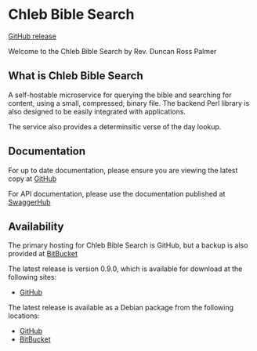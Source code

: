 # Chleb Bible Search

[GitHub release](https://github.com/daybologic/chleb-bible-search)

Welcome to the Chleb Bible Search by Rev. Duncan Ross Palmer

## What is Chleb Bible Search

A self-hostable microservice for querying the bible and searching for content, using a small, compressed, binary file.
The backend Perl library is also designed to be easily integrated with applications.

The service also provides a determinsitic verse of the day lookup.

## Documentation

For up to date documentation, please ensure you are viewing the latest copy at [GitHub](https://github.com/daybologic/chleb-bible-search/blob/master/README.md)

For API documentation, please use the documentation published at [SwaggerHub](https://app.swaggerhub.com/apis/M6KVM/chleb-bible_search/0.9.0)

## Availability

The primary hosting for Chleb Bible Search is GitHub, but a backup is also provided at [BitBucket](https://bitbucket.org/2E0EOL/chleb-bible-search/commits/branch/master)

The latest release is version 0.9.0, which is available for download at the following sites:

  * [GitHub](https://github.com/daybologic/chleb-bible-search/archive/refs/tags/v0.9.0.tar.gz)

The latest release is available as a Debian package from the following locations:

  * [GitHub](https://github.com/daybologic/chleb-bible-search/releases/download/v0.9.1/chleb-bible-search_0.9.1_all.deb)
  * [BitBucket](https://bitbucket.org/2E0EOL/chleb-bible-search/downloads/chleb-bible-search_0.9.1_all.deb)
